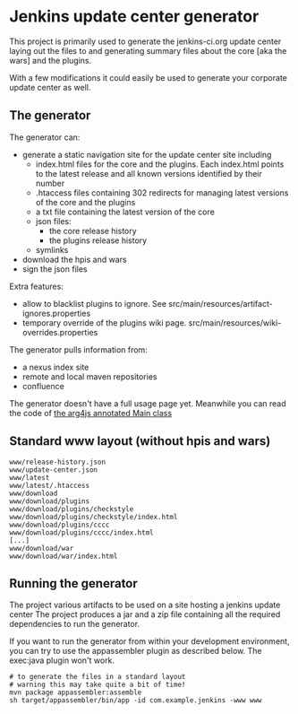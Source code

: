 Jenkins update center generator
===============================

This project is primarily used to generate the jenkins-ci.org update center laying out the files to and generating
summary files about the core [aka the wars] and the plugins.

With a few modifications it could easily be used to generate your corporate update center as well.

The generator
-------------

The generator can:

* generate a static navigation site for the update center site including
    * index.html files for the core and the plugins. Each index.html points to the latest release and all known versions identified by their number
    * .htaccess files containing 302 redirects for managing latest versions of the core and the plugins
    * a txt file containing the latest version of the core
    * json files:
        * the core release history
        * the plugins release history
    * symlinks
* download the hpis and wars
* sign the json files

Extra features:

* allow to blacklist plugins to ignore. See src/main/resources/artifact-ignores.properties
* temporary override of the plugins wiki page. src/main/resources/wiki-overrides.properties

The generator pulls information from:

* a nexus index site
* remote and local maven repositories
* confluence

The generator doesn't have a full usage page yet. Meanwhile you can read the code
of [the arg4js annotated Main class](blob/master/src/main/java/org/jvnet/hudson/update_center/Main.java "the Main class")

Standard www layout (without hpis and wars)
-------------------------------------------

    www/release-history.json
    www/update-center.json
    www/latest
    www/latest/.htaccess
    www/download
    www/download/plugins
    www/download/plugins/checkstyle
    www/download/plugins/checkstyle/index.html
    www/download/plugins/cccc
    www/download/plugins/cccc/index.html
    [...]
    www/download/war
    www/download/war/index.html

Running the generator
---------------------

The project various artifacts to be used on a site hosting a jenkins update center
The project produces a jar and a zip file containing all the required dependencies to run the generator.

If you want to run the generator from within your development environment,
you can try to use the appassembler plugin as described below. The exec:java plugin won't work.

    # to generate the files in a standard layout
    # warning this may take quite a bit of time!
    mvn package appassembler:assemble
    sh target/appassembler/bin/app -id com.example.jenkins -www www
